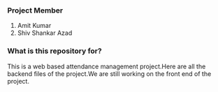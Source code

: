 ### Project Member ###
1. Amit Kumar 
2. Shiv Shankar Azad

### What is this repository for? ###
This is a web based attendance management project.Here are all the backend files of the project.We are still working on the front end of the project.